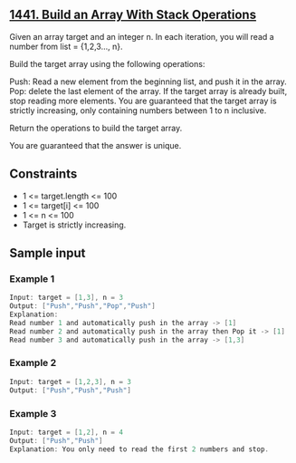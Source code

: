 ## [1441. Build an Array With Stack Operations](https://leetcode.com/problems/build-an-array-with-stack-operations/)
 Given an array target and an integer n. In each iteration, you will read a number from  list = {1,2,3..., n}.

 Build the target array using the following operations:

 Push: Read a new element from the beginning list, and push it in the array.
 Pop: delete the last element of the array.
 If the target array is already built, stop reading more elements.
 You are guaranteed that the target array is strictly increasing, only containing numbers between 1 to n inclusive.

 Return the operations to build the target array.

 You are guaranteed that the answer is unique.

 ## Constraints
 - 1 <= target.length <= 100
 - 1 <= target[i] <= 100
 - 1 <= n <= 100
 - Target is strictly increasing.
 
 ## Sample input
 ### Example 1
 ```c
 Input: target = [1,3], n = 3
 Output: ["Push","Push","Pop","Push"]
 Explanation: 
 Read number 1 and automatically push in the array -> [1]
 Read number 2 and automatically push in the array then Pop it -> [1]
 Read number 3 and automatically push in the array -> [1,3]
 ```

 ### Example 2
 ```c
 Input: target = [1,2,3], n = 3
 Output: ["Push","Push","Push"]
 ```

 ### Example 3
 ```c
 Input: target = [1,2], n = 4
 Output: ["Push","Push"]
 Explanation: You only need to read the first 2 numbers and stop.
 ```